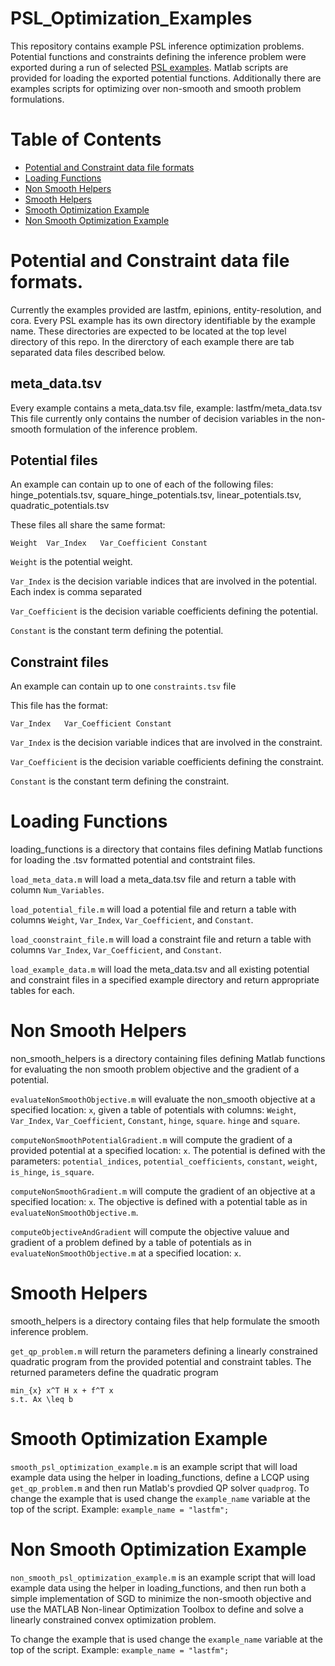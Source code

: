 # PSL_Optimization_Examples
This repository contains example PSL inference optimization problems.
Potential functions and constraints defining the inference problem were exported during a run of selected [PSL examples](https://github.com/linqs/psl-examples).
Matlab scripts are provided for loading the exported potential functions.
Additionally there are examples scripts for optimizing over non-smooth and smooth problem formulations.

# Table of Contents
- [Potential and Constraint data file formats](#potential-and-Constraint-data-file-formats)
- [Loading Functions](#loading-functions)
- [Non Smooth Helpers](#non-smooth-helpers)
- [Smooth Helpers](#smooth-helpers)
- [Smooth Optimization Example](#smooth-optimization-example)
- [Non Smooth Optimization Example](#non-smooth-optimization-example)

# Potential and Constraint data file formats.
Currently the examples provided are lastfm, epinions, entity-resolution, and cora.
Every PSL example has its own directory identifiable by the example name. 
These directories are expected to be located at the top level directory of this repo.
In the direrctory of each example there are tab separated data files described below.

## meta_data.tsv
Every example contains a meta_data.tsv file, example: lastfm/meta_data.tsv
This file currently only contains the number of decision variables in the non-smooth formulation of the inference problem.

## Potential files
An example can contain up to one of each of the following files: 
hinge_potentials.tsv, square_hinge_potentials.tsv, linear_potentials.tsv, quadratic_potentials.tsv

These files all share the same format:
```
Weight	Var_Index	Var_Coefficient	Constant
```

`Weight` is the potential weight.

`Var_Index` is the decision variable indices that are involved in the potential. Each index is comma separated

`Var_Coefficient` is the decision variable coefficients defining the potential.

`Constant` is the constant term defining the potential.

## Constraint files
An example can contain up to one `constraints.tsv` file

This file has the format:
```
Var_Index	Var_Coefficient	Constant
```

`Var_Index` is the decision variable indices that are involved in the constraint.

`Var_Coefficient` is the decision variable coefficients defining the constraint.

`Constant` is the constant term defining the constraint.

# Loading Functions
loading_functions is a directory that contains files defining Matlab functions for loading the .tsv formatted potential and contstraint files.

`load_meta_data.m` will load a meta_data.tsv file and return a table with column `Num_Variables`.

`load_potential_file.m` will load a potential file and return a table with columns `Weight`, `Var_Index`, `Var_Coefficient`, and `Constant`.

`load_coonstraint_file.m` will load a constraint file and return a table with columns `Var_Index`, `Var_Coefficient`, and `Constant`.

`load_example_data.m` will load the meta_data.tsv and all existing potential and constraint files in a specified example directory and return appropriate tables for each.

# Non Smooth Helpers
non_smooth_helpers is a directory containing files defining Matlab functions for evaluating the non smooth problem objective and the gradient of a potential.

`evaluateNonSmoothObjective.m` will evaluate the non_smooth objective at a specified location: `x`, given a table of potentials with columns: `Weight`, `Var_Index`, `Var_Coefficient`, `Constant`, `hinge`, `square`. `hinge` and `square`.

`computeNonSmoothPotentialGradient.m` will compute the gradient of a provided potential at a specified location: `x`. The potential is defined with the parameters: `potential_indices`, `potential_coefficients`, `constant`, `weight`, `is_hinge`, `is_square`.

`computeNonSmoothGradient.m` will compute the gradient of an objective at a specified location: `x`. The objective is defined with a potential table as in `evaluateNonSmoothObjective.m`.

`computeObjectiveAndGradient` will compute the objective valuue and gradient of a problem defined by a table of potentials as in `evaluateNonSmoothObjective.m` at a  specified location: `x`.

# Smooth Helpers
smooth_helpers is a directory containg files that help formulate the smooth inference problem.

`get_qp_problem.m` will return the parameters defining a linearly constrained quadratic program from the provided potential and constraint tables. The returned parameters define the quadratic program

```
min_{x} x^T H x + f^T x
s.t. Ax \leq b
```

# Smooth Optimization Example
`smooth_psl_optimization_example.m` is an example script that will load example data using the helper in loading_functions, define a LCQP using `get_qp_problem.m` and then run Matlab's provdied QP solver `quadprog`.
To change the example that is used change the `example_name` variable at the top of the script. Example: `example_name = "lastfm";`

# Non Smooth Optimization Example
`non_smooth_psl_optimization_example.m` is an example script that will load example data using the helper in loading_functions, and then run both a simple implementation of SGD to minimize the non-smooth objective and use the MATLAB Non-linear Optimization Toolbox to define and solve a linearly constrained convex optimization problem.

To change the example that is used change the `example_name` variable at the top of the script. Example: `example_name = "lastfm";`
